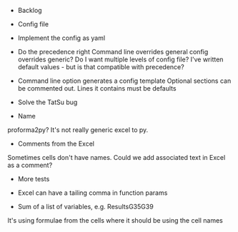 - Backlog

- Config file

- Implement the config as yaml

- Do the precedence right
Command line overrides general config overrides generic? 
Do I want multiple levels of config file?
I've written default values - but is that compatible 
with precedence?

- Command line option generates a config template
Optional sections can be commented out. 
Lines it contains must be defaults

- Solve the TatSu bug

-  Name

proforma2py? It's not really generic excel to py.

 - Comments from the Excel

Sometimes cells don't have names. Could we add associated text 
in Excel as a comment?

- More tests

- Excel can have a tailing comma in function params

- Sum of a list of variables, e.g. ResultsG35G39

It's using formulae from the cells where it should be using the cell names
